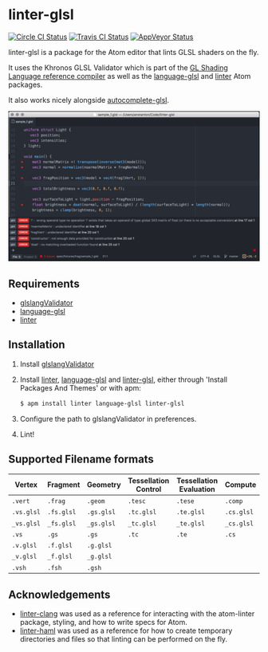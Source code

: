 # linter-glsl

[![Circle CI Status](https://img.shields.io/circleci/project/AtomLinter/linter-glsl/master.svg?style=flat-square&label=linux)](https://circleci.com/gh/AtomLinter/linter-glsl)
[![Travis CI Status](https://img.shields.io/travis/AtomLinter/linter-glsl/master.svg?style=flat-square&label=os%20x)](https://travis-ci.org/AtomLinter/linter-glsl)
[![AppVeyor Status](https://img.shields.io/appveyor/ci/andystanton/linter-glsl-g9y85/master.svg?style=flat-square&label=windows)](https://ci.appveyor.com/project/andystanton/linter-glsl-g9y85)

linter-glsl is a package for the Atom editor that lints GLSL shaders on the fly.

It uses the Khronos GLSL Validator which is part of the [GL Shading Language reference compiler](https://www.khronos.org/opengles/sdk/tools/Reference-Compiler/) as well as the [language-glsl](https://atom.io/packages/language-glsl/) and [linter](https://atom.io/packages/linter/) Atom packages.

It also works nicely alongside [autocomplete-glsl](https://atom.io/packages/autocomplete-glsl).

![](screenshot.png)

## Requirements

 * [glslangValidator](https://www.khronos.org/opengles/sdk/tools/Reference-Compiler/)
 * [language-glsl](https://atom.io/packages/language-glsl/)
 * [linter](https://atom.io/packages/linter/)

## Installation

1. Install [glslangValidator](https://www.khronos.org/opengles/sdk/tools/Reference-Compiler/)
2. Install [linter](https://atom.io/packages/linter/), [language-glsl](https://atom.io/packages/language-glsl/) and [linter-glsl](https://atom.io/packages/linter-glsl/), either through 'Install Packages And Themes' or with apm:

   ```sh
   $ apm install linter language-glsl linter-glsl
   ```
3. Configure the path to glslangValidator in preferences.
4. Lint!

## Supported Filename formats

| Vertex     | Fragment   | Geometry   | Tessellation Control | Tessellation Evaluation | Compute    |
| ---------- | ---------- | ---------- | -------------------- | ----------------------- | ---------- |
| `.vert`    | `.frag`    | `.geom`    | `.tesc`              | `.tese`                 | `.comp`    |
| `.vs.glsl` | `.fs.glsl` | `.gs.glsl` | `.tc.glsl`           | `.te.glsl`              | `.cs.glsl` |
| `_vs.glsl` | `_fs.glsl` | `_gs.glsl` | `_tc.glsl`           | `_te.glsl`              | `_cs.glsl` |
| `.vs`      | `.gs`      | `.gs`      | `.tc`                | `.te`                   | `.cs`      |
| `.v.glsl`  | `.f.glsl`  | `.g.glsl`  |                      |                         |            |
| `_v.glsl`  | `_f.glsl`  | `_g.glsl`  |                      |                         |            |
| `.vsh`     | `.fsh`     | `.gsh`     |                      |                         |            |

## Acknowledgements

 * [linter-clang](https://github.com/AtomLinter/linter-clang/) was used as a reference for interacting with the atom-linter package, styling, and how to write specs for Atom.
 * [linter-haml](https://github.com/AtomLinter/linter-haml/) was used as a reference for how to create temporary directories and files so that linting can be performed on the fly.
